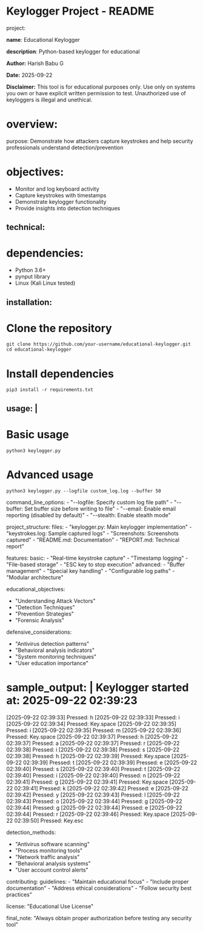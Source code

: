 # Keylogger Project - README

project:

  **name**: Educational Keylogger
  
  **description**: Python-based keylogger for educational
  
  **Author:** Harish Babu G  
  
  **Date:** 2025-09-22
  
**Disclaimer:** This tool is for educational purposes only. Use only on systems you own or have explicit written permission to test.
    Unauthorized use of keyloggers is illegal and unethical.

# overview:

  purpose: Demonstrate how attackers capture keystrokes and help security professionals understand detection/prevention
  
  # objectives:
   - Monitor and log keyboard activity
   - Capture keystrokes with timestamps
   - Demonstrate keylogger functionality
   - Provide insights into detection techniques

## technical:

  # dependencies:
   
   - Python 3.6+
   - pynput library
   - Linux (Kali Linux tested)
    
  ## installation: 
  
   # Clone the repository
    git clone https://github.com/your-username/educational-keylogger.git
    cd educational-keylogger

   # Install dependencies
    pip3 install -r requirements.txt

  ## usage: |
  
   # Basic usage
    python3 keylogger.py

   # Advanced usage
    python3 keylogger.py --logfile custom_log.log --buffer 50

  command_line_options:
    - "--logfile: Specify custom log file path"
    - "--buffer: Set buffer size before writing to file"
    - "--email: Enable email reporting (disabled by default)"
    - "--stealth: Enable stealth mode"

project_structure:
  files:
    - "keylogger.py: Main keylogger implementation"
    - "keystrokes.log: Sample captured logs"
    - "Screenshots: Screenshots captured"
    - "README.md: Documentation"
    - "REPORT.md: Technical report"

features:
  basic:
    - "Real-time keystroke capture"
    - "Timestamp logging"
    - "File-based storage"
    - "ESC key to stop execution"
  advanced:
    - "Buffer management"
    - "Special key handling"
    - "Configurable log paths"
    - "Modular architecture"

educational_objectives:
  - "Understanding Attack Vectors"
  - "Detection Techniques"
  - "Prevention Strategies"
  - "Forensic Analysis"

defensive_considerations:
  - "Antivirus detection patterns"
  - "Behavioral analysis indicators"
  - "System monitoring techniques"
  - "User education importance"

sample_output: |
  Keylogger started at: 2025-09-22 02:39:23
  ==================================================
 [2025-09-22 02:39:33] Pressed: h
[2025-09-22 02:39:33] Pressed: i
[2025-09-22 02:39:34] Pressed: Key.space
[2025-09-22 02:39:35] Pressed: i
[2025-09-22 02:39:35] Pressed: m
[2025-09-22 02:39:36] Pressed: Key.space
[2025-09-22 02:39:37] Pressed: h
[2025-09-22 02:39:37] Pressed: a
[2025-09-22 02:39:37] Pressed: r
[2025-09-22 02:39:38] Pressed: i
[2025-09-22 02:39:38] Pressed: s
[2025-09-22 02:39:38] Pressed: h
[2025-09-22 02:39:39] Pressed: Key.space
[2025-09-22 02:39:39] Pressed: t
[2025-09-22 02:39:39] Pressed: e
[2025-09-22 02:39:40] Pressed: s
[2025-09-22 02:39:40] Pressed: t
[2025-09-22 02:39:40] Pressed: i
[2025-09-22 02:39:40] Pressed: n
[2025-09-22 02:39:41] Pressed: g
[2025-09-22 02:39:41] Pressed: Key.space
[2025-09-22 02:39:41] Pressed: k
[2025-09-22 02:39:42] Pressed: e
[2025-09-22 02:39:42] Pressed: y
[2025-09-22 02:39:43] Pressed: l
[2025-09-22 02:39:43] Pressed: o
[2025-09-22 02:39:44] Pressed: g
[2025-09-22 02:39:44] Pressed: g
[2025-09-22 02:39:44] Pressed: e
[2025-09-22 02:39:44] Pressed: r
[2025-09-22 02:39:46] Pressed: Key.space
[2025-09-22 02:39:50] Pressed: Key.esc


detection_methods:
  - "Antivirus software scanning"
  - "Process monitoring tools"
  - "Network traffic analysis"
  - "Behavioral analysis systems"
  - "User account control alerts"

contributing:
  guidelines:
    - "Maintain educational focus"
    - "Include proper documentation"
    - "Address ethical considerations"
    - "Follow security best practices"

license: "Educational Use License"

final_note: "Always obtain proper authorization before testing any security tool"
